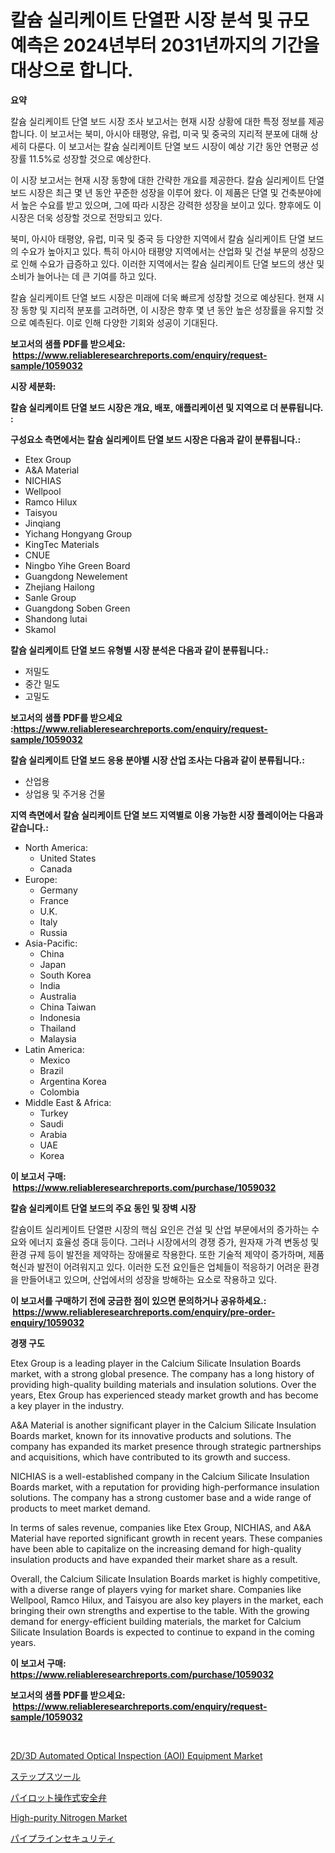 <p><h1>칼슘 실리케이트 단열판 시장 분석 및 규모 예측은 2024년부터 2031년까지의 기간을 대상으로 합니다.</h1></p><p><strong>요약</strong></p>
<p><p>칼슘 실리케이트 단열 보드 시장 조사 보고서는 현재 시장 상황에 대한 특정 정보를 제공합니다. 이 보고서는 북미, 아시아 태평양, 유럽, 미국 및 중국의 지리적 분포에 대해 상세히 다룬다. 이 보고서는 칼슘 실리케이트 단열 보드 시장이 예상 기간 동안 연평균 성장률 11.5%로 성장할 것으로 예상한다.</p><p>이 시장 보고서는 현재 시장 동향에 대한 간략한 개요를 제공한다. 칼슘 실리케이트 단열 보드 시장은 최근 몇 년 동안 꾸준한 성장을 이루어 왔다. 이 제품은 단열 및 건축분야에서 높은 수요를 받고 있으며, 그에 따라 시장은 강력한 성장을 보이고 있다. 향후에도 이 시장은 더욱 성장할 것으로 전망되고 있다.</p><p>북미, 아시아 태평양, 유럽, 미국 및 중국 등 다양한 지역에서 칼슘 실리케이트 단열 보드의 수요가 높아지고 있다. 특히 아시아 태평양 지역에서는 산업화 및 건설 부문의 성장으로 인해 수요가 급증하고 있다. 이러한 지역에서는 칼슘 실리케이트 단열 보드의 생산 및 소비가 늘어나는 데 큰 기여를 하고 있다.</p><p>칼슘 실리케이트 단열 보드 시장은 미래에 더욱 빠르게 성장할 것으로 예상된다. 현재 시장 동향 및 지리적 분포를 고려하면, 이 시장은 향후 몇 년 동안 높은 성장률을 유지할 것으로 예측된다. 이로 인해 다양한 기회와 성공이 기대된다.</p></p>
<p><strong>보고서의 샘플 PDF를 받으세요: &nbsp;<a href="https://www.reliableresearchreports.com/enquiry/request-sample/1059032">https://www.reliableresearchreports.com/enquiry/request-sample/1059032</a></strong></p>
<p><strong>시장 세분화:</strong></p>
<p><strong> 칼슘 실리케이트 단열 보드 시장은 개요, 배포, 애플리케이션 및 지역으로 더 분류됩니다. :</strong></p>
<p><strong>구성요소 측면에서는 칼슘 실리케이트 단열 보드 시장은 다음과 같이 분류됩니다.:</strong></p>
<p><ul><li>Etex Group</li><li>A&A Material</li><li>NICHIAS</li><li>Wellpool</li><li>Ramco Hilux</li><li>Taisyou</li><li>Jinqiang</li><li>Yichang Hongyang Group</li><li>KingTec Materials</li><li>CNUE</li><li>Ningbo Yihe Green Board</li><li>Guangdong Newelement</li><li>Zhejiang Hailong</li><li>Sanle Group</li><li>Guangdong Soben Green</li><li>Shandong lutai</li><li>Skamol</li></ul></p>
<p><strong> 칼슘 실리케이트 단열 보드 유형별 시장 분석은 다음과 같이 분류됩니다.:</strong></p>
<p><ul><li>저밀도</li><li>중간 밀도</li><li>고밀도</li></ul></p>
<p><strong>보고서의 샘플 PDF를 받으세요 :<a href="https://www.reliableresearchreports.com/enquiry/request-sample/1059032">https://www.reliableresearchreports.com/enquiry/request-sample/1059032</a></strong></p>
<p><strong> 칼슘 실리케이트 단열 보드 응용 분야별 시장 산업 조사는 다음과 같이 분류됩니다.:</strong></p>
<p><ul><li>산업용</li><li>상업용 및 주거용 건물</li></ul></p>
<p><strong>지역 측면에서 칼슘 실리케이트 단열 보드 지역별로 이용 가능한 시장 플레이어는 다음과 같습니다.:</strong></p>
<p><ul>
    <li>
        North America:
        <ul>
            <li>United States</li>
            <li>Canada</li>
        </ul>
    </li>
    <li>
        Europe:
        <ul>
            <li>Germany</li>
            <li>France</li>
            <li>U.K.</li>
            <li>Italy</li>
            <li>Russia</li>
        </ul>
    </li>
    <li>
        Asia-Pacific:
        <ul>
            <li>China</li>
            <li>Japan</li>
            <li>South Korea</li>
            <li>India</li>
            <li>Australia</li>
            <li>China Taiwan</li>
            <li>Indonesia</li>
            <li>Thailand</li>
            <li>Malaysia</li>
        </ul>
    </li>
    <li>
        Latin America:
        <ul>
            <li>Mexico</li>
            <li>Brazil</li>
            <li>Argentina Korea</li>
            <li>Colombia</li>
        </ul>
    </li>
    <li>
        Middle East & Africa:
        <ul>
            <li>Turkey</li>
            <li>Saudi</li>
            <li>Arabia</li>
            <li>UAE</li>
            <li>Korea</li>
        </ul>
    </li>
    </ul></p>
<p><strong>이 보고서 구매: &nbsp;<a href="https://www.reliableresearchreports.com/purchase/1059032">https://www.reliableresearchreports.com/purchase/1059032</a></strong></p>
<p><strong>칼슘 실리케이트 단열 보드의 주요 동인 및 장벽 시장</strong></p>
<p><p>칼슘이트 실리케이트 단열판 시장의 핵심 요인은 건설 및 산업 부문에서의 증가하는 수요와 에너지 효율성 증대 등이다. 그러나 시장에서의 경쟁 증가, 원자재 가격 변동성 및 환경 규제 등이 발전을 제약하는 장애물로 작용한다. 또한 기술적 제약이 증가하며, 제품 혁신과 발전이 어려워지고 있다. 이러한 도전 요인들은 업체들이 적응하기 어려운 환경을 만들어내고 있으며, 산업에서의 성장을 방해하는 요소로 작용하고 있다.</p></p>
<p><strong>이 보고서를 구매하기 전에 궁금한 점이 있으면 문의하거나 공유하세요.: &nbsp;<a href="https://www.reliableresearchreports.com/enquiry/pre-order-enquiry/1059032">https://www.reliableresearchreports.com/enquiry/pre-order-enquiry/1059032</a></strong></p>
<p><strong>경쟁 구도</strong></p>
<p><p>Etex Group is a leading player in the Calcium Silicate Insulation Boards market, with a strong global presence. The company has a long history of providing high-quality building materials and insulation solutions. Over the years, Etex Group has experienced steady market growth and has become a key player in the industry.</p><p>A&A Material is another significant player in the Calcium Silicate Insulation Boards market, known for its innovative products and solutions. The company has expanded its market presence through strategic partnerships and acquisitions, which have contributed to its growth and success.</p><p>NICHIAS is a well-established company in the Calcium Silicate Insulation Boards market, with a reputation for providing high-performance insulation solutions. The company has a strong customer base and a wide range of products to meet market demand.</p><p>In terms of sales revenue, companies like Etex Group, NICHIAS, and A&A Material have reported significant growth in recent years. These companies have been able to capitalize on the increasing demand for high-quality insulation products and have expanded their market share as a result.</p><p>Overall, the Calcium Silicate Insulation Boards market is highly competitive, with a diverse range of players vying for market share. Companies like Wellpool, Ramco Hilux, and Taisyou are also key players in the market, each bringing their own strengths and expertise to the table. With the growing demand for energy-efficient building materials, the market for Calcium Silicate Insulation Boards is expected to continue to expand in the coming years.</p></p>
<p><strong>이 보고서 구매: &nbsp; <a href="https://www.reliableresearchreports.com/purchase/1059032">https://www.reliableresearchreports.com/purchase/1059032</a></strong></p>
<p><strong>보고서의 샘플 PDF를 받으세요: &nbsp;<a href="https://www.reliableresearchreports.com/enquiry/request-sample/1059032">https://www.reliableresearchreports.com/enquiry/request-sample/1059032</a></strong><strong></strong></p>
<p>&nbsp;</p>
<p><p><a href="https://issuu.com/reportprime-2/docs/2d3d-automated-optical-inspection-aoi-equipment-ma">2D/3D Automated Optical Inspection (AOI) Equipment Market</a></p><p><a href="https://medium.com/@reyeshowell655/%E3%82%B9%E3%83%86%E3%83%83%E3%83%97%E3%82%B9%E3%83%84%E3%83%BC%E3%83%AB%E5%B8%82%E5%A0%B4-%E7%AB%B6%E4%BA%89%E5%88%86%E6%9E%90-%E5%B8%82%E5%A0%B4%E5%8B%95%E5%90%91%E3%81%8A%E3%82%88%E3%81%B32031%E5%B9%B4%E3%81%BE%E3%81%A7%E3%81%AE%E4%BA%88%E6%B8%AC-24e2c3263e5e">ステップスツール</a></p><p><a href="https://github.com/zjkmgcs938405/Market-Research-Report-List-1/blob/main/1884064393.md">パイロット操作式安全弁</a></p><p><a href="https://github.com/luckyshygirl/Market-Research-Report-List-3/blob/main/high-purity-nitrogen-market.md">High-purity Nitrogen Market</a></p><p><a href="https://medium.com/@reyeshowell655/%E3%83%87%E3%82%B3%E3%83%BC%E3%83%87%E3%82%A3%E3%83%B3%E3%82%B0%E3%83%91%E3%82%A4%E3%83%97%E3%83%A9%E3%82%A4%E3%83%B3%E3%82%BB%E3%82%AD%E3%83%A5%E3%83%AA%E3%83%86%E3%82%A3%E5%B8%82%E5%A0%B4%E3%83%A1%E3%83%88%E3%83%AA%E3%82%AF%E3%82%B9-%E5%B8%82%E5%A0%B4%E3%82%B7%E3%82%A7%E3%82%A2-%E3%83%88%E3%83%AC%E3%83%B3%E3%83%89-%E3%81%8A%E3%82%88%E3%81%B3%E6%88%90%E9%95%B7%E3%83%91%E3%82%BF%E3%83%BC%E3%83%B3-30b095d841eb">パイプラインセキュリティ</a></p></p>